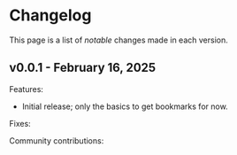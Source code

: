 # Changelog

This page is a list of _notable_ changes made in each version.

## v0.0.1 - February 16, 2025

Features:

- Initial release; only the basics to get bookmarks for now.

Fixes:

Community contributions:
